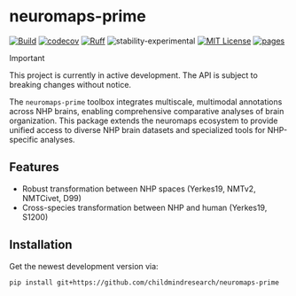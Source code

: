 # neuromaps-prime

[![Build](https://github.com/childmindresearch/neuromaps-prime/actions/workflows/test.yaml/badge.svg?branch=main)](https://github.com/childmindresearch/neuromaps-prime/actions/workflows/test.yaml?query=branch%3Amain)
[![codecov](https://codecov.io/gh/childmindresearch/neuromaps-prime/branch/main/graph/badge.svg?token=22HWWFWPW5)](https://codecov.io/gh/childmindresearch/neuromaps-prime)
[![Ruff](https://img.shields.io/endpoint?url=https://raw.githubusercontent.com/astral-sh/ruff/main/assets/badge/v2.json)](https://github.com/astral-sh/ruff)
![stability-experimental](https://img.shields.io/badge/stability-experimental-orange.svg)
[![MIT License](https://img.shields.io/badge/license-MIT-blue.svg)](https://github.com/childmindresearch/neuromaps-prime/blob/main/LICENSE)
[![pages](https://img.shields.io/badge/api-docs-blue)](https://childmindresearch.github.io/neuromaps-prime)

> [!Important]
> This project is currently in active development. The API is subject to breaking
> changes without notice.

The `neuromaps-prime` toolbox integrates multiscale, multimodal annotations across NHP
brains, enabling comprehensive comparative analyses of brain organization. This package
extends the neuromaps ecosystem to provide unified access to diverse NHP brain datasets
and specialized tools for NHP-specific analyses.

## Features

- Robust transformation between NHP spaces (Yerkes19, NMTv2, NMTCivet, D99)
- Cross-species transformation between NHP and human (Yerkes19, S1200)

## Installation

<!-- Install this package via:

```sh
pip install APP_NAME
``` -->

Get the newest development version via:

```sh
pip install git+https://github.com/childmindresearch/neuromaps-prime
```